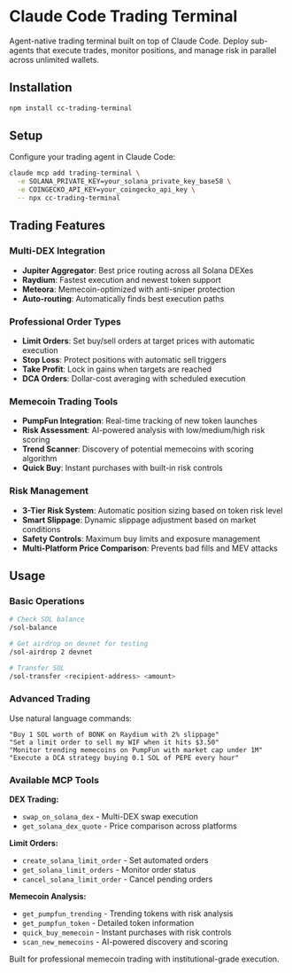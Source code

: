 # Claude Code Trading Terminal

Agent-native trading terminal built on top of Claude Code. Deploy sub-agents that execute trades, monitor positions, and manage risk in parallel across unlimited wallets.

## Installation

```bash
npm install cc-trading-terminal
```

## Setup

Configure your trading agent in Claude Code:

```bash
claude mcp add trading-terminal \
  -e SOLANA_PRIVATE_KEY=your_solana_private_key_base58 \
  -e COINGECKO_API_KEY=your_coingecko_api_key \
  -- npx cc-trading-terminal
```

## Trading Features

### Multi-DEX Integration
- **Jupiter Aggregator**: Best price routing across all Solana DEXes
- **Raydium**: Fastest execution and newest token support
- **Meteora**: Memecoin-optimized with anti-sniper protection
- **Auto-routing**: Automatically finds best execution paths

### Professional Order Types
- **Limit Orders**: Set buy/sell orders at target prices with automatic execution
- **Stop Loss**: Protect positions with automatic sell triggers
- **Take Profit**: Lock in gains when targets are reached
- **DCA Orders**: Dollar-cost averaging with scheduled execution

### Memecoin Trading Tools
- **PumpFun Integration**: Real-time tracking of new token launches
- **Risk Assessment**: AI-powered analysis with low/medium/high risk scoring
- **Trend Scanner**: Discovery of potential memecoins with scoring algorithm
- **Quick Buy**: Instant purchases with built-in risk controls

### Risk Management
- **3-Tier Risk System**: Automatic position sizing based on token risk level
- **Smart Slippage**: Dynamic slippage adjustment based on market conditions
- **Safety Controls**: Maximum buy limits and exposure management
- **Multi-Platform Price Comparison**: Prevents bad fills and MEV attacks

## Usage

### Basic Operations

```bash
# Check SOL balance
/sol-balance

# Get airdrop on devnet for testing  
/sol-airdrop 2 devnet

# Transfer SOL
/sol-transfer <recipient-address> <amount>
```

### Advanced Trading

Use natural language commands:

```
"Buy 1 SOL worth of BONK on Raydium with 2% slippage"
"Set a limit order to sell my WIF when it hits $3.50"
"Monitor trending memecoins on PumpFun with market cap under 1M"
"Execute a DCA strategy buying 0.1 SOL of PEPE every hour"
```

### Available MCP Tools

**DEX Trading:**
- `swap_on_solana_dex` - Multi-DEX swap execution
- `get_solana_dex_quote` - Price comparison across platforms

**Limit Orders:**
- `create_solana_limit_order` - Set automated orders
- `get_solana_limit_orders` - Monitor order status
- `cancel_solana_limit_order` - Cancel pending orders

**Memecoin Analysis:**
- `get_pumpfun_trending` - Trending tokens with risk analysis
- `get_pumpfun_token` - Detailed token information
- `quick_buy_memecoin` - Instant purchases with risk controls
- `scan_new_memecoins` - AI-powered discovery and scoring

Built for professional memecoin trading with institutional-grade execution.
